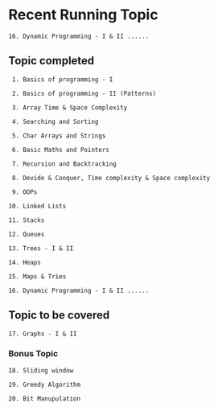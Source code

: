 # Recent Running Topic	
    
    16. Dynamic Programming - I & II ......

## Topic completed

     1. Basics of programming - I
    
     2. Basics of programming - II (Patterns)
    
     3. Array Time & Space Complexity
    
     4. Searching and Sorting
    
     5. Char Arrays and Strings 
    
     6. Basic Maths and Pointers
    
     7. Recursion and Backtracking
    
     8. Devide & Conquer, Time complexity & Space complexity
    
     9. OOPs
    
    10. Linked Lists
    
    11. Stacks

    12. Queues

    13. Trees - I & II

    14. Heaps

    15. Maps & Tries

    16. Dynamic Programming - I & II ......

## Topic to be covered

    17. Graphs - I & II

### Bonus Topic

    18. Sliding window

    19. Greedy Algorithm

    20. Bit Manupulation